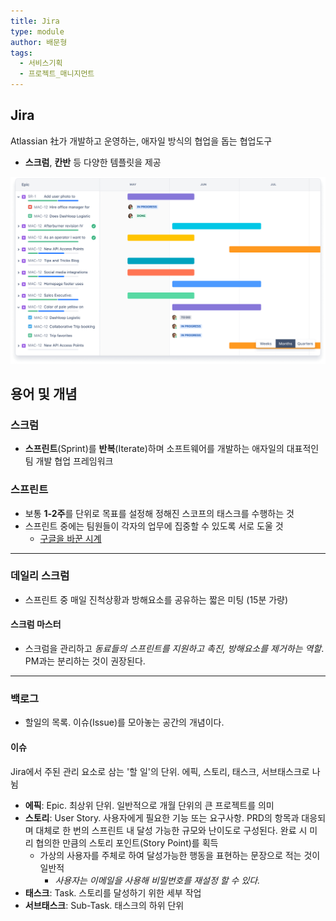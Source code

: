 ```yaml
---
title: Jira
type: module
author: 배문형
tags:
  - 서비스기획
  - 프로젝트_매니지먼트
---
```


## Jira

Atlassian 社가 개발하고 운영하는, 애자일 방식의 협업을 돕는 협업도구

- **스크럼**, **칸반** 등 다양한 템플릿을 제공

![](../attachments/pm-jira.png)

## 용어 및 개념

### 스크럼

- **스프린트**(Sprint)를 **반복**(Iterate)하며 소프트웨어를 개발하는 애자일의 대표적인 팀 개발 협업 프레임워크

### 스프린트

- 보통 **1-2주**를 단위로 목표를 설정해 정해진 스코프의 태스크를 수행하는 것
- 스프린트 중에는 팀원들이 각자의 업무에 집중할 수 있도록 서로 도울 것
	- [구글을 바꾼 시계](https://www.youtube.com/watch?v=olXHv2AOrzE)

***

### 데일리 스크럼

- 스프린트 중 매일 진척상황과 방해요소를 공유하는 짧은 미팅 (15분 가량)

#### 스크럼 마스터

- 스크럼을 관리하고 *동료들의 스프린트를 지원하고 촉진, 방해요소를 제거하는 역할*. PM과는 분리하는 것이 권장된다.

---

### 백로그

- 할일의 목록. 이슈(Issue)를 모아놓는 공간의 개념이다.

#### 이슈

Jira에서 주된 관리 요소로 삼는 '할 일'의 단위. 에픽, 스토리, 태스크, 서브태스크로 나뉨

- **에픽**: Epic. 최상위 단위. 일반적으로 개월 단위의 큰 프로젝트를 의미
- **스토리**: User Story. 사용자에게 필요한 기능 또는 요구사항. PRD의 항목과 대응되며 대체로 한 번의 스프린트 내 달성 가능한 규모와 난이도로 구성된다. 완료 시 미리 협의한 만큼의 스토리 포인트(Story Point)를 획득
	- 가상의 사용자를 주체로 하여 달성가능한 행동을 표현하는 문장으로 적는 것이 일반적
		- *사용자는 이메일을 사용해 비밀번호를 재설정 할 수 있다.*
- **태스크**: Task. 스토리를 달성하기 위한 세부 작업
- **서브태스크**: Sub-Task. 태스크의 하위 단위
